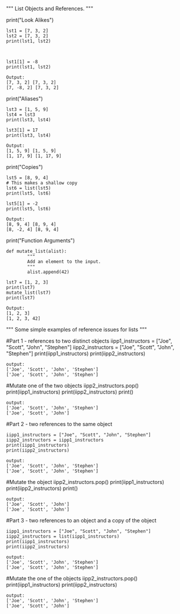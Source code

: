 """
List Objects and References.
"""

print("Look Alikes")

	lst1 = [7, 3, 2]
	lst2 = [7, 3, 2]
	print(lst1, lst2)



	lst1[1] = -8
	print(lst1, lst2)
	
	Output:
	[7, 3, 2] [7, 3, 2]
	[7, -8, 2] [7, 3, 2]


print("Aliases")


	lst3 = [1, 5, 9]
	lst4 = lst3
	print(lst3, lst4)

	lst3[1] = 17
	print(lst3, lst4)
	
	Output:
	[1, 5, 9] [1, 5, 9]
	[1, 17, 9] [1, 17, 9]


print("Copies")

	lst5 = [8, 9, 4]
	# This makes a shallow copy
	lst6 = list(lst5)
	print(lst5, lst6)

	lst5[1] = -2
	print(lst5, lst6)

	Output:
	[8, 9, 4] [8, 9, 4]
	[8, -2, 4] [8, 9, 4]


print("Function Arguments")

	def mutate_list(alist):
			"""
			Add an element to the input.
			"""
			alist.append(42)

	lst7 = [1, 2, 3]
	print(lst7)
	mutate_list(lst7)
	print(lst7)

	Output:
	[1, 2, 3]
	[1, 2, 3, 42]



"""
Some simple examples of reference issues for lists
"""

#Part 1 - references to two distinct objects
	iipp1_instructors = ["Joe", "Scott", "John", "Stephen"]
	iipp2_instructors = ["Joe", "Scott", "John", "Stephen"]
	print(iipp1_instructors)
	print(iipp2_instructors)
	
	output:
	['Joe', 'Scott', 'John', 'Stephen']
	['Joe', 'Scott', 'John', 'Stephen']

#Mutate one of the two objects
	iipp2_instructors.pop()
	print(iipp1_instructors)
	print(iipp2_instructors)
	print()

	output:
	['Joe', 'Scott', 'John', 'Stephen']
	['Joe', 'Scott', 'John']

#Part 2 - two references to the same object

	iipp1_instructors = ["Joe", "Scott", "John", "Stephen"]
	iipp2_instructors = iipp1_instructors
	print(iipp1_instructors)
	print(iipp2_instructors)
	
	output:
	['Joe', 'Scott', 'John', 'Stephen']
	['Joe', 'Scott', 'John', 'Stephen']

#Mutate the object
	iipp2_instructors.pop()
	print(iipp1_instructors)
	print(iipp2_instructors)
	print()
	
	output:
	['Joe', 'Scott', 'John']
	['Joe', 'Scott', 'John']


#Part 3 - two references to an object and a copy of the object

	iipp1_instructors = ["Joe", "Scott", "John", "Stephen"]
	iipp2_instructors = list(iipp1_instructors)
	print(iipp1_instructors)
	print(iipp2_instructors)
	
	output:
	['Joe', 'Scott', 'John', 'Stephen']
	['Joe', 'Scott', 'John', 'Stephen']


#Mutate the one of the objects
	iipp2_instructors.pop()
	print(iipp1_instructors)
	print(iipp2_instructors)

	output:
	['Joe', 'Scott', 'John', 'Stephen']
	['Joe', 'Scott', 'John']

